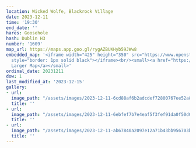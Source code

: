 ```yaml
---
location: Wicked Wolfe, Blackrock Village
date: 2023-12-11
time: '19:30'
end_date: ''
hares: Goosehole
hash: Dublin H3
number: '1609'
map_url: https://maps.app.goo.gl/rygAZBUKHyb59JWw8
embedded_map: '<iframe width="425" height="350" src="https://www.openstreetmap.org/export/embed.html?bbox=-6.179785430431367%2C53.30113007298137%2C-6.176888644695283%2C53.30272173606751&amp;layer=mapnik&amp;marker=53.30192591194001%2C-6.178337037563324"
  style="border: 1px solid black"></iframe><br/><small><a href="https://www.openstreetmap.org/?mlat=53.30193&amp;mlon=-6.17834#map=19/53.30193/-6.17834">View
  Larger Map</a></small>'
ordinal_date: 20231211
dow: 1
last_modified_at: '2023-12-15'
gallery:
- url: 
  image_path: "/assets/images/2023-12-11-6cd88af6b2adcdef72800767ee52a815.jpeg"
  title: ''
- url: 
  image_path: "/assets/images/2023-12-11-6ebfef7b7e4eaf5f3fef91da0f50d0be.jpeg"
  title: ''
- url: 
  image_path: "/assets/images/2023-12-11-ab67840a2097e12a71b43bb956703bbd.jpeg"
  title: ''
---
```


